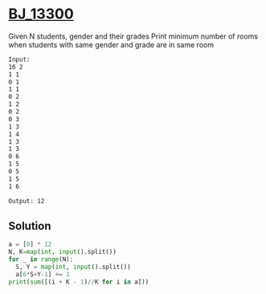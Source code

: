 # [BJ_13300](https://acmicpc.net/problem/13300)

Given N students, gender and their grades
Print minimum number of rooms when students with same gender and grade are in same room

```txt
Input:
16 2
1 1
0 1
1 1
0 2
1 2
0 2
0 3
1 3
1 4
1 3
1 3
0 6
1 5
0 5
1 5
1 6

Output: 12
```

## Solution

```py
a = [0] * 12
N, K=map(int, input().split())
for _ in range(N):
  S, Y = map(int, input().split())
  a[6*S+Y-1] += 1
print(sum([(i + K - 1)//K for i in a]))
```
